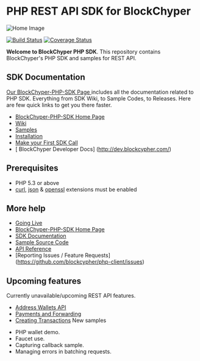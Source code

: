 # PHP REST API SDK for BlockChyper

![Home Image](http://blockcypher.github.io/php-client/images/homepage.jpg)

[![Build Status](https://travis-ci.org/blockcypher/php-client.png?branch=master)](https://travis-ci.org/blockcypher/php-client) [![Coverage Status](https://img.shields.io/coveralls/blockcypher/php-client.svg)](https://coveralls.io/r/blockcypher/php-client?branch=master)

__Welcome to BlockChyper PHP SDK__. This repository contains BlockChyper's PHP SDK and samples for REST API.

## SDK Documentation

[ Our BlockChyper-PHP-SDK Page ](http://blockcypher.github.io/php-client/) includes all the documentation related to PHP SDK. Everything from SDK Wiki, to Sample Codes, to Releases. Here are few quick links to get you there faster.

* [ BlockChyper-PHP-SDK Home Page ](http://blockcypher.github.io/php-client/)
* [ Wiki ](https://github.com/blockcypher/php-client/wiki)
* [ Samples ](http://blockcypher.github.io/php-client/sample/)
* [ Installation ](https://github.com/blockcypher/php-client/wiki/Installation)
* [ Make your First SDK Call](https://github.com/blockcypher/php-client/wiki/Making-First-Call)
* [ BlockChyper Developer Docs] (http://dev.blockcypher.com/)

## Prerequisites

   - PHP 5.3 or above
   - [curl](http://php.net/manual/en/book.curl.php), [json](http://php.net/manual/en/book.json.php) & [openssl](http://php.net/manual/en/book.openssl.php) extensions must be enabled

## More help
   * [Going Live](https://github.com/blockcypher/php-client/wiki/Going-Live)
   * [BlockChyper-PHP-SDK Home Page](http://blockcypher.github.io/php-client/)
   * [SDK Documentation](https://github.com/blockcypher/php-client/wiki)
   * [Sample Source Code](http://blockcypher.github.io/php-client/sample/)
   * [API Reference](http://dev.blockcypher.com/)
   * [Reporting Issues / Feature Requests] (https://github.com/blockcypher/php-client/issues)
   
## Upcoming features
Currently unavailable/upcoming REST API features.
   * [Address Wallets API](http://dev.blockcypher.com/#wallet_api)
   * [Payments and Forwarding](http://dev.blockcypher.com/#payments)
   * [Creating Transactions](http://dev.blockcypher.com/#creating_transactions)
New samples
   - PHP wallet demo.
   - Faucet use.
   - Capturing callback sample.
   - Managing errors in batching requests.

   
   